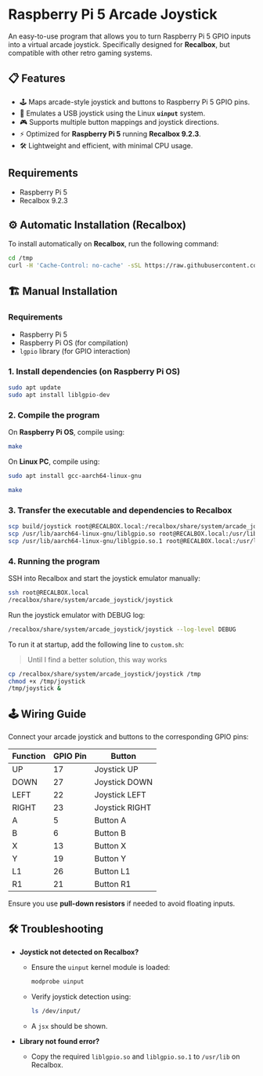 # Raspberry Pi 5 Arcade Joystick

An easy-to-use program that allows you to turn Raspberry Pi 5 GPIO inputs into a virtual arcade joystick.
Specifically designed for **Recalbox**, but compatible with other retro gaming systems.

## 📋 Features

- 🕹️ Maps arcade-style joystick and buttons to Raspberry Pi 5 GPIO pins.
- 🔌 Emulates a USB joystick using the Linux **`uinput`** system.
- 🎮 Supports multiple button mappings and joystick directions.
- ⚡ Optimized for **Raspberry Pi 5** running **Recalbox 9.2.3**.
- 🛠️ Lightweight and efficient, with minimal CPU usage.

## Requirements

- Raspberry Pi 5
- Recalbox 9.2.3

## ⚙ Automatic Installation (Recalbox)

To install automatically on **Recalbox**, run the following command:

```bash
cd /tmp
curl -H 'Cache-Control: no-cache' -sSL https://raw.githubusercontent.com/federicogualdi/raspberry-pi5-arcade-joystick/main/arcade-joystick-installer/install_arcade_joystick.sh | bash
```


## 🏗 Manual Installation

### Requirements

- Raspberry Pi 5
- Raspberry Pi OS (for compilation)
- `lgpio` library (for GPIO interaction)

### 1. Install dependencies (on Raspberry Pi OS)

```bash
sudo apt update
sudo apt install liblgpio-dev
```

### 2. Compile the program

On **Raspberry Pi OS**, compile using:

```bash
make
```

On **Linux PC**, compile using:

```bash
sudo apt install gcc-aarch64-linux-gnu

make
```

### 3. Transfer the executable and dependencies to Recalbox

```bash
scp build/joystick root@RECALBOX.local:/recalbox/share/system/arcade_joystick
scp /usr/lib/aarch64-linux-gnu/liblgpio.so root@RECALBOX.local:/usr/lib/
scp /usr/lib/aarch64-linux-gnu/liblgpio.so.1 root@RECALBOX.local:/usr/lib/
```

### 4. Running the program

SSH into Recalbox and start the joystick emulator manually:

```bash
ssh root@RECALBOX.local
/recalbox/share/system/arcade_joystick/joystick
```

Run the joystick emulator with DEBUG log:

```bash
/recalbox/share/system/arcade_joystick/joystick --log-level DEBUG
```

To run it at startup, add the following line to `custom.sh`:
> Until I find a better solution, this way works
```bash
cp /recalbox/share/system/arcade_joystick/joystick /tmp
chmod +x /tmp/joystick
/tmp/joystick &
```

## 🕹️ Wiring Guide

Connect your arcade joystick and buttons to the corresponding GPIO pins:

| Function | GPIO Pin | Button  |
|----------|---------|---------|
| UP       | 17      | Joystick UP  |
| DOWN     | 27      | Joystick DOWN |
| LEFT     | 22      | Joystick LEFT |
| RIGHT    | 23      | Joystick RIGHT |
| A        | 5       | Button A |
| B        | 6       | Button B |
| X        | 13      | Button X |
| Y        | 19      | Button Y |
| L1       | 26      | Button L1 |
| R1       | 21      | Button R1 |

Ensure you use **pull-down resistors** if needed to avoid floating inputs.

## 🛠 Troubleshooting

- **Joystick not detected on Recalbox?**
  - Ensure the `uinput` kernel module is loaded:

    ```bash
    modprobe uinput
    ```

  - Verify joystick detection using:

    ```bash
    ls /dev/input/
    ```

  - A `jsx` should be shown. 

- **Library not found error?**
  - Copy the required `liblgpio.so` and `liblgpio.so.1` to `/usr/lib` on Recalbox.